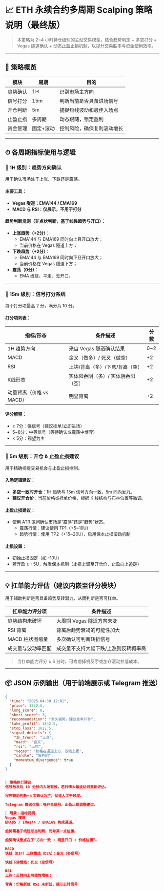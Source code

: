 # 📈 ETH 永续合约多周期 Scalping 策略说明（最终版）

> 本策略为 2~4 小时持仓级别的主动交易模型，结合趋势判定 + 多空打分 + Vegas 隧道确认 + 动态止盈止损机制，以提升交易胜率与资金使用效率。

---

## 🧭 策略概览

| 模块        | 周期     | 目的                       |
|-------------|----------|----------------------------|
| 趋势确认    | 1H       | 识别市场主方向             |
| 信号打分    | 15m      | 判断当前是否具备进场信号   |
| 开仓判断    | 5m       | 捕捉短线波动和最佳入场点   |
| 止盈止损    | 多周期   | 动态跟随，锁定盈利         |
| 资金管理    | 固定+滚动| 控制风险，确保复利滚动增长 |

---

## ⏱ 各周期指标使用与逻辑

### 🔹 1H 级别：趋势方向确认

用于确认市场处于上涨、下跌还是震荡。

#### 主要工具：
- **Vegas 隧道：EMA144 / EMA169**
- **MACD 与 RSI：仅展示，不用于打分**

#### 趋势判断规则（非点状判断，基于线性趋势与开口）：
- **上涨趋势（+2分）**：
  - EMA144 与 EMA169 同时向上且开口放大；
  - 当前价格在 Vegas 隧道上方；
- **下跌趋势（+2分）**：
  - EMA144 与 EMA169 同时向下且开口放大；
  - 当前价格在 Vegas 隧道下方；
- **震荡（0分）**：
  - EMA 缠绕、平走、无开口。

---

### 🔹 15m 级别：信号打分系统

每个打分项最高 2 分，满分为 10 分。

#### 打分项列表：

| 指标/形态        | 条件描述                                 | 分数 |
|------------------|------------------------------------------|------|
| 1H 趋势方向       | 来自 Vegas 隧道确认结果                   | 0~2 |
| MACD              | 金叉（做多）/ 死叉（做空）                | +2  |
| RSI               | 上钩/背离（多）/下弯/背离（空）           | +2  |
| K线形态           | 实体阳吞阴（多）/ 实体阴吞阳（空）        | +2  |
| 动量背离（价格 vs MACD） | 明显背离                              | +2  |

#### 评分解释：
- ≥ 7分：强信号（建议挂单/立即进场）
- 5~6分：中等信号（等待确认或震荡中博弈）
- < 5分：观望为主

---

### 🔹 5m 级别：开仓 & 止盈止损建议

用于精确捕捉交易机会与止盈止损控制。

#### 入场逻辑建议：

- **多空一致时开仓**：1H 趋势与 15m 信号方向一致，5m 同向发力。
- **建议开仓价**：当前价格或挂单价格，根据 K 线结构与布林位置等微调。

#### 止盈止损建议：

- 使用 ATR 区间确认市场是“震荡”还是“趋势”状态。
  - 震荡行情：建议使用 TP1（+5~10U）
  - 趋势行情：使用 TP2（+15~20U），启用保本止损滚动机制

#### 止损设置：
- 初始止损固定（如 -10U）
- 若浮盈 ≥ +5U，触发保本机制（止损上调至开仓价，止盈向上追踪）

---

## 💡 扛单能力评估（建议内嵌至评分模块）

用于辅助判断是否具备趋势反转潜力，从而判断是否可扛单。

| 扛单能力评分项        | 条件描述                                         |
|------------------------|--------------------------------------------------|
| 趋势结构未破坏         | 大周期 Vegas 隧道方向未变                        |
| RSI 背离               | 背离后趋势衰竭的可能性加大                       |
| MACD 柱状图缩量         | 多次确认可判断转折信号                             |
| 成交量与波动率匹配     | 成交量不支持大幅下跌/上涨则反转概率高             |

> 当扛单能力评分 ≥ 6 分时，可考虑择机反手或加仓滚动拉低成本。

---

## 📦 JSON 示例输出（用于前端展示或 Telegram 推送）

```json
{
  "time": "2025-04-30 12:01",
  "price": 1832.5,
  "long_score": 8,
  "short_score": 3,
  "recommendation": "多头强势，建议挂单开多",
  "take_profit": 1842.5,
  "stop_loss": 1822.5,
  "signal_details": {
    "1h_trend": "上涨",
    "macd": "金叉",
    "rsi": "上钩",
    "vegas": "价格在通道上方，双线上扬",
    "candle": "阳吞阴",
    "momentum_divergence": true
  }
}


🧠 策略执行建议
信号触发后 10 分钟内入场有效，若行情大幅波动则重新评估。

程序辅助判断+人工确认为主，保留人工干预权。

Telegram 推送仅限：强开仓信号、止盈止损调整建议。

📘 附录：指标说明
Vegas 隧道
EMA85 / EMA144 / EMA169 构成通道。

趋势需基于线性形态判断，而非某一点位置。

趋势确认重点在于“方向一致 + 明显开口 + 价格位置”。

MACD
快线（DIF）上穿慢线（DEA）：金叉（多信号）

快线下穿慢线：死叉（空信号）

RSI
上钩：反转向上可能性增强；

背离：价格新低 RSI 未新低，提示反转信号
